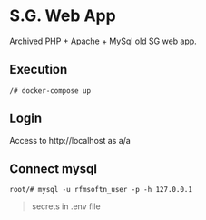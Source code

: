 # S.G. Web App 

Archived PHP + Apache + MySql old SG web app.

## Execution
```
/# docker-compose up
```
## Login
Access to http://localhost as a/a
## Connect mysql
``` 
root/# mysql -u rfmsoftn_user -p -h 127.0.0.1
```
> secrets in .env file